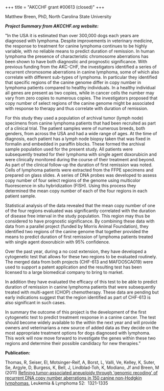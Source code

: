 +++
title = "AKCCHF grant #00613 (closed)"
+++

Matthew Breen, PhD, North Carolina State University

***Project Summary from AKCCHF.org website:***

"In the USA it is estimated than over 300,000 dogs each years are
diagnosed with lymphoma. Despite improvements in veterinary medicine,
the response to treatment for canine lymphoma continues to be highly
variable, with no reliable means to predict duration of remission. In
human lymphoma the presence of characteristic chromosome aberrations has
been shown to have both diagnostic and prognostic significance. With
previous funding from the AKC-CHF, the investigators identified a series
of recurrent chromosome aberrations in canine lymphoma, some of which
also correlate with different sub-types of lymphoma. In particular they
identified that specific regions of the canine genome differ in copy
number in lymphoma patients compared to healthy individuals. In a
healthy individual all genes are present as two copies, while in cancer
cells the number may vary from zero copies to numerous copies. The
investigators proposed that copy number of select regions of the canine
genome might be associated with response to therapy and thus correlate
with duration of remission.

For this study they used a population of archival tumor (lymph node)
specimens from canine lymphoma patients that had been recruited as part
of a clinical trial. The patient samples were of numerous breeds, both
genders, from across the USA and had a wide range of ages. At the time
of diagnosis, each patient has a lymph node biopsy taken that was fixed
in formalin and embedded in paraffin blocks. These formed the archival
sample population used for the present study. All patients were
subsequently treated for their lymphoma with single agent doxorubicin
and were clinically monitored during the course of their treatment and
beyond. As part of the clinical follow-up the duration of first
remission was noted. Cells of lymphoma patients were extracted from the
FFPE specimens and prepared on glass slides. A series of DNA probes was
developed to assess copy number of four select regions of the genome
using multicolor fluorescence in situ hybridization (FISH). Using this
process they determined the mean copy number of each of the four regions
in each patient sample.

Statistical analysis of the data revealed that the mean copy number of
one of the four regions evaluated was significantly correlated with the
duration of disease free interval in the study population. This region
may thus be considered to have prognostic significance. By combining
these data with data from a parallel project (funded by Morris Animal
Foundation), they identified two regions of the canine genome that
together provided the means to predict duration of first remission of
lymphoma patients treated with single agent doxorubicin with 95%
confidence.

Over the past year, during a no cost extension, they have developed a
cytogenetic test that allows for these two regions to be evaluated
routinely. The merged data from both projects (CHF-613 and MAFDO5CA019)
were used to support a patent application and the resulting test has
been licensed to a large biomedical company to bring to market.

In addition they have evaluated the efficacy of this test to be able to
predict duration of remission in canine lymphoma patients that were
subsequently treated with multi-agent (CHOP) chemotherapy. These data
are pending but early indications suggest that the region identified as
part of CHF-613 is also significant in such cases.

In summary the outcome of this project is the development of the first
cytogenetic test to predict treatment response in a canine cancer. The
test should become widely available to the within the next year and will
provide owners and veterinarians a new source of added data as they
decide on the most appropriate treatment options for dogs diagnosed with
lymphoma. This work will now move forward to investigate the genes
within these two regions and determine their possible candidacy for new
therapies."

**Publication:**

Thomas, R, Seiser, El, Motsinger-Reif, A, Borst, L, Valli, Ve, Kelley,
K, Suter, Se, Argyle, D, Burgess, K, Bell, J, Lindblad-Toh, K, Modiano,
Jf and Breen, M (2011) [Refining tumor-associated aneuploidy through
\'genomic recoding\' of recurrent DNA copy number aberrations in 150
canine non-Hodgkin
lymphomas.](http://www.ncbi.nlm.nih.gov/pubmed/21375435) Leukemia &
Lymphoma 52:  1321-1335
